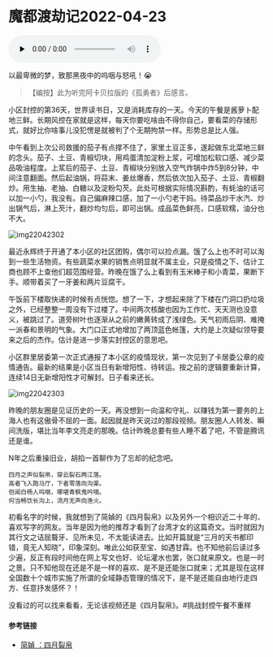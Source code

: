 # 魔都渡劫记2022-04-23

<audio id="audio" controls="" preload="none"><source id="mp3" src="http://salty.vip/wp-content/uploads/2022/05/阿卡贝拉版《孤勇者》.mp3"></audio>

以最卑微的梦，致那黑夜中的呜咽与怒吼！😭

> 【编按】此为听完阿卡贝拉版的《孤勇者》后感言。

小区封控的第36天，世界读书日，又是消耗库存的一天。今天的午餐是酱萝卜配地三鲜。长期风控在家就是这样，每天你要吃啥由不得你自己，要看菜的存储形式，就好比你啥事儿没犯愣是就被判了个无期拘禁一样。形势总是比人强。

中午看到上次公司救援的茄子有点撑不住了，家里土豆正多，遂起做东北菜地三鲜的念头。茄子、土豆、青椒切块，用鸡蛋清加淀粉上浆，可增加松软口感、减少菜品吸油程度。上浆后的茄子、土豆、青椒块分别放入空气炸锅中炸5到8分钟，中间注意翻面。然后起油锅，将蒜末、姜丝爆香，然后依次加入茄子、土豆、青椒翻炒。用生抽、老抽、白糖以及淀粉勾芡。此处可根据实际情况斟酌，有蚝油的话可以加一小勺，我没有。自己偏麻辣口感，加了一小勺老干妈。待菜品炒干水汽、炒出锅气后，淋上芡汁，翻炒均匀后，即可出锅。成品菜色鲜亮，口感软糯，油分也不大。

<img decoding="async" src="https://i0.wp.com/s2.loli.net/2022/05/02/cGzlCD6NVZyFpQR.jpg?w=640&#038;ssl=1" alt="img22042302" data-recalc-dims="1" />

最近永辉终于开通了本小区的社区团购，偶尔可以捡点漏。饿了么上也不时可以淘到一些生活物资。有些蔬菜水果的销售点明显就不属主业，只是疫情之下、估计工商也顾不上查他们超范围经营。昨晚在饿了么上看到有玉米棒子和小青菜，果断下手。顺带着买了一牙姜和两片豆腐干。

午饭前下楼取快递的时候有点恍惚。想了一下，才想起来除了下楼在门洞口扔垃圾之外，已经整整一周没有下过楼了。中间两次核酸也因为工作忙、天天测也没意义，被跳过了。道旁树叶也逐渐从之前的嫩黄转成了浅绿色。天气初雨后阴、难掩一派春和景明的气象。大门口正式地增加了两顶蓝色帐篷，大约是上次疑似领导要来之后的杰作。估计是进一步落实封控区的意思吧。

小区群里居委第一次正式通报了本小区的疫情现状，第一次见到了卡居委公章的疫情通告。最新的结果是小区当日有新增阳性、待转运。按之前的逻辑要重新计算，连续14日无新增阳性才可解封。日子看来还长。

<img decoding="async" src="https://i0.wp.com/s2.loli.net/2022/05/02/TxkEo8Uu9fNrbLG.jpg?w=640&#038;ssl=1" alt="img22042303" data-recalc-dims="1" />

昨晚的朋友圈是见证历史的一天。再没想到一向温和守礼、以赚钱为第一要务的上海人也有这傲骨不屈的一面。起因就是昨天说过的那段视频。朋友圈人人转发、瞬间洗版，堪比当年李文亮走的那晚。估计昨晚总要有些人睡不着了吧，不管是腾讯还是谁。

N年之后重操旧业，胡掐一首聊作为了忘却的纪念吧。

    四月之声似裂帛，穿云裂石两江落。
    高者飞入跑马厅，下者零落向沟渠。
    但闻白杨人呜咽，哪堪青枫鬼吟哦。
    何当畅饮长沟上，流月无声向渔火。


初看名字的时候，我就想到了简媜的《四月裂帛》以及另外一个相识近二十年的、喜欢写字的网友。当年是因为他的推荐才看到了台湾才女的这篇奇文。当时就因为其行文之诘屈聱牙、见所未见，不太能读进去。比如开篇就是“三月的天书都印错，竟无人知晓”，印象深刻。唯此公如获至宝、如遇甘霖。也不知他前后读过多少遍，反正有段时间他在网上写文也好、论坛灌水也罢，张口就来原文。也是一时之景。只不知他现在还是不是一样的喜欢、是不是还能张口就来；尤其是现在这样全国数十个城市实施了所谓的全域静态管理的情况下，是不是还能自由地行走四方、任意抒发感怀？！

没看过的可以找来看看，无论该视频还是《四月裂帛》。#挑战封控午餐不重样

#### 参考链接

  * [简媜 ：四月裂帛][1]

 [1]: https://www.rain8.com/wenzhang/2817.html

